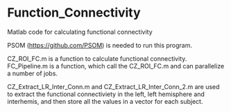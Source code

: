 # Function_Connectivity
Matlab code for calculating functional connectivity  

PSOM (https://github.com/PSOM) is needed to run this program.  

CZ_ROI_FC.m is a function to calculate functional connectivity.  
FC_Pipeline.m is a function, which call the CZ_ROI_FC.m and can parallelize a number of jobs.

CZ_Extract_LR_Inter_Conn.m and CZ_Extract_LR_Inter_Conn_2.m are used to extract the functional connectiviety in the left, left hemisphere and interhemis, and then store all the values in a vector for each subject.



